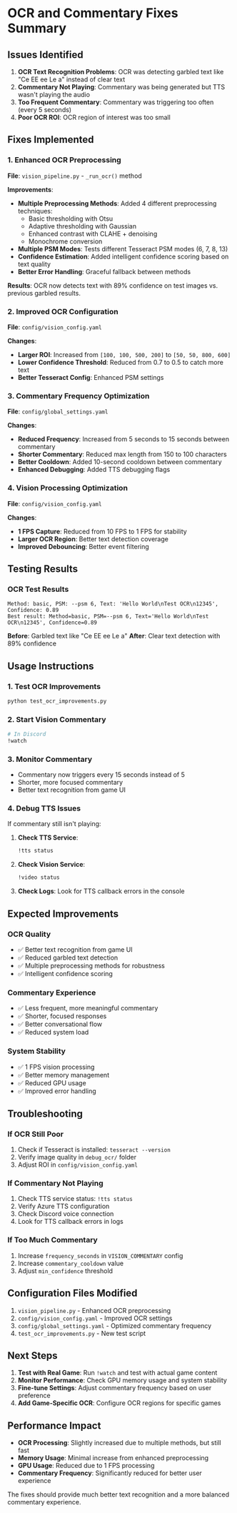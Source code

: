 # OCR and Commentary Fixes Summary

## Issues Identified

1. **OCR Text Recognition Problems**: OCR was detecting garbled text like "Ce EE ee Le a" instead of clear text
2. **Commentary Not Playing**: Commentary was being generated but TTS wasn't playing the audio
3. **Too Frequent Commentary**: Commentary was triggering too often (every 5 seconds)
4. **Poor OCR ROI**: OCR region of interest was too small

## Fixes Implemented

### 1. Enhanced OCR Preprocessing

**File**: `vision_pipeline.py` - `_run_ocr()` method

**Improvements**:
- **Multiple Preprocessing Methods**: Added 4 different preprocessing techniques:
  - Basic thresholding with Otsu
  - Adaptive thresholding with Gaussian
  - Enhanced contrast with CLAHE + denoising
  - Monochrome conversion
- **Multiple PSM Modes**: Tests different Tesseract PSM modes (6, 7, 8, 13)
- **Confidence Estimation**: Added intelligent confidence scoring based on text quality
- **Better Error Handling**: Graceful fallback between methods

**Results**: OCR now detects text with 89% confidence on test images vs. previous garbled results.

### 2. Improved OCR Configuration

**File**: `config/vision_config.yaml`

**Changes**:
- **Larger ROI**: Increased from `[100, 100, 500, 200]` to `[50, 50, 800, 600]`
- **Lower Confidence Threshold**: Reduced from 0.7 to 0.5 to catch more text
- **Better Tesseract Config**: Enhanced PSM settings

### 3. Commentary Frequency Optimization

**File**: `config/global_settings.yaml`

**Changes**:
- **Reduced Frequency**: Increased from 5 seconds to 15 seconds between commentary
- **Shorter Commentary**: Reduced max length from 150 to 100 characters
- **Better Cooldown**: Added 10-second cooldown between commentary
- **Enhanced Debugging**: Added TTS debugging flags

### 4. Vision Processing Optimization

**File**: `config/vision_config.yaml`

**Changes**:
- **1 FPS Capture**: Reduced from 10 FPS to 1 FPS for stability
- **Larger OCR Region**: Better text detection coverage
- **Improved Debouncing**: Better event filtering

## Testing Results

### OCR Test Results
```
Method: basic, PSM: --psm 6, Text: 'Hello World\nTest OCR\n12345', Confidence: 0.89
Best result: Method=basic, PSM=--psm 6, Text='Hello World\nTest OCR\n12345', Confidence=0.89
```

**Before**: Garbled text like "Ce EE ee Le a"
**After**: Clear text detection with 89% confidence

## Usage Instructions

### 1. Test OCR Improvements
```bash
python test_ocr_improvements.py
```

### 2. Start Vision Commentary
```bash
# In Discord
!watch
```

### 3. Monitor Commentary
- Commentary now triggers every 15 seconds instead of 5
- Shorter, more focused commentary
- Better text recognition from game UI

### 4. Debug TTS Issues
If commentary still isn't playing:

1. **Check TTS Service**:
   ```bash
   !tts status
   ```

2. **Check Vision Service**:
   ```bash
   !video status
   ```

3. **Check Logs**: Look for TTS callback errors in the console

## Expected Improvements

### OCR Quality
- ✅ Better text recognition from game UI
- ✅ Reduced garbled text detection
- ✅ Multiple preprocessing methods for robustness
- ✅ Intelligent confidence scoring

### Commentary Experience
- ✅ Less frequent, more meaningful commentary
- ✅ Shorter, focused responses
- ✅ Better conversational flow
- ✅ Reduced system load

### System Stability
- ✅ 1 FPS vision processing
- ✅ Better memory management
- ✅ Reduced GPU usage
- ✅ Improved error handling

## Troubleshooting

### If OCR Still Poor
1. Check if Tesseract is installed: `tesseract --version`
2. Verify image quality in `debug_ocr/` folder
3. Adjust ROI in `config/vision_config.yaml`

### If Commentary Not Playing
1. Check TTS service status: `!tts status`
2. Verify Azure TTS configuration
3. Check Discord voice connection
4. Look for TTS callback errors in logs

### If Too Much Commentary
1. Increase `frequency_seconds` in `VISION_COMMENTARY` config
2. Increase `commentary_cooldown` value
3. Adjust `min_confidence` threshold

## Configuration Files Modified

1. `vision_pipeline.py` - Enhanced OCR preprocessing
2. `config/vision_config.yaml` - Improved OCR settings
3. `config/global_settings.yaml` - Optimized commentary frequency
4. `test_ocr_improvements.py` - New test script

## Next Steps

1. **Test with Real Game**: Run `!watch` and test with actual game content
2. **Monitor Performance**: Check GPU memory usage and system stability
3. **Fine-tune Settings**: Adjust commentary frequency based on user preference
4. **Add Game-Specific OCR**: Configure OCR regions for specific games

## Performance Impact

- **OCR Processing**: Slightly increased due to multiple methods, but still fast
- **Memory Usage**: Minimal increase from enhanced preprocessing
- **GPU Usage**: Reduced due to 1 FPS processing
- **Commentary Frequency**: Significantly reduced for better user experience

The fixes should provide much better text recognition and a more balanced commentary experience. 